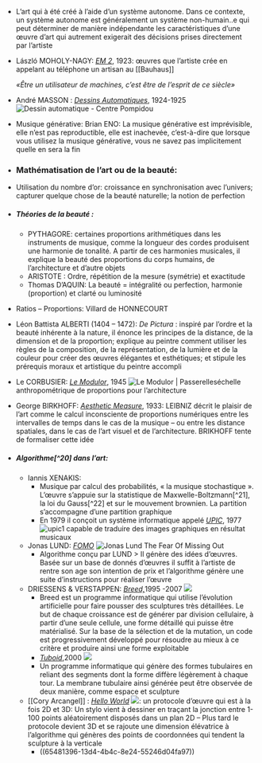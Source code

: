 - L’art qui à été créé à l’aide d’un système autonome. Dans ce contexte, un système autonome est généralement un système non-humain..e qui peut déterminer de manière indépendante les caractéristiques d’une œuvre d’art qui autrement exigerait des décisions prises directement par l’artiste
- László MOHOLY-NAGY: [*EM 2*](https://www.repro-tableaux.com/a/laszlo-moholy-nagy/telephonbildem2.html), 1923: œuvres que l’artiste crée en appelant au téléphone un artisan au [[Bauhaus]] 
  
  *«Être un utilisateur de machines, c’est être de l’esprit de ce siècle»*
- André MASSON : [*Dessins Automatiques*](https://www.centrepompidou.fr/fr/ressources/oeuvre/czAzGRr), 1924-1925 ![Dessin automatique - Centre Pompidou](https://www.centrepompidou.fr/media/picture/4d/a2/4da2ec0c5771f6bcaef9e7d43376f3a0/thumb_large.jpg)
- Musique générative: Brian ENO: La musique générative est imprévisible, elle n’est pas reproductible, elle est inachevée, c’est-à-dire que lorsque vous utilisez la musique générative, vous ne savez pas implicitement quelle en sera la fin
- ### Mathématisation de l’art ou de la beauté:
- Utilisation du nombre d’or: croissance en synchronisation avec l’univers; capturer quelque chose de la beauté naturelle; la notion de perfection
- ##### <a name="__refheading___toc7475_3212330306"></a>Théories de la beauté :
	- PYTHAGORE: certaines proportions arithmétiques dans les instruments de musique, comme la longueur des cordes produisent une harmonie de tonalité. A partir de ces harmonies musicales, il explique la beauté des proportions du corps humains, de l’architecture et d’autre objets
	- ARISTOTE : Ordre, répétition de la mesure (symétrie) et exactitude
	- Thomas D’AQUIN: La beauté = intégralité ou perfection, harmonie (proportion) et clarté ou luminosité
- Ratios – Proportions: Villard de HONNECOURT
- Léon Battista ALBERTI (1404 – 1472): *De Pictura* : inspiré par l’ordre et la beauté inhérente à la nature, il énonce les principes de la distance, de la dimension et de la proportion; explique au peintre comment utiliser les règles de la composition, de la représentation, de la lumière et de la couleur pour créer des œuvres élégantes et esthétiques; et stipule les prérequis moraux et artistique du peintre accompli
- Le CORBUSIER: [*Le Modulor*](http://fondationlecorbusier.fr/corbuweb/morpheus.aspx?sysId=13&IrisObjectId=7837&sysLanguage=fr-fr&itemPos=83&itemCount=216&sysParentName=&sysParentId=65), 1945 ![Le Modulor | Passerelles](https://cdn.essentiels.bnf.fr/media/images/cache/crop/rc/vWMTx3Bm/uploads/media/image/20201206215027000000_pas_2977.jpg)échelle anthropométrique de proportions pour l’architecture
- George BIRKHOFF: [*Aesthetic Measure*](https://www.amazon.in/Aesthetic-Measure-George-D-Birkhoff/dp/0766130940), 1933: LEIBNIZ décrit le plaisir de l’art comme le calcul inconsciente de proportions numériques entre les intervalles de temps dans le cas de la musique – ou entre les distance spatiales, dans le cas de l’art visuel et de l’architecture. BRIKHOFF tente de formaliser cette idée
- ##### <a name="__refheading___toc7477_3212330306"></a>Algorithme[^20] dans l’art:
	- Iannis XENAKIS:
		- Musique par calcul des probabilités, « la musique stochastique ». L’œuvre s’appuie sur la statistique de Maxwelle-Boltzmann[^21], la loi du Gauss[^22] et sur le mouvement brownien. La partition s’accompagne d’une partition graphique
		- En 1979 il conçoit un système informatique appelé [*UPIC*](https://www.centre-iannis-xenakis.org/cix_upic_presentation), 1977 ![upic1](https://www.centre-iannis-xenakis.org/files/original/2278414e477f0cc0cb6454136c4302c1.jpg) capable de traduire des images graphiques en résultat musicaux
	- Jonas LUND: [*FOMO*](https://jonaslund.com/works/the-fear-of-missing-out/) ![Jonas Lund The Fear Of Missing Out](https://cdn.jonaslund.com/wp-content/uploads/2013/10/29084829/11-400x266.jpg)
		- Algorithme conçu par LUND > Il génère des idées d’œuvres. Basée sur un base de donnés d’œuvres il suffit à l’artiste de rentre son age son intention de prix et l’algorithme génère une suite d’instructions pour réaliser l’œuvre
	- DRIESSENS & VERSTAPPEN: [*Breed,*](https://notnot.home.xs4all.nl/breed/Breed.html)1995 -2007 ![](https://notnot.home.xs4all.nl/breed/pics/plywood-267.jpg)
		- Breed est un programme informatique qui utilise l’évolution artificielle pour faire pousser des sculptures très détaillées. Le but de chaque croissance est de générer par division cellulaire, à partir d’une seule cellule, une forme détaillé qui puisse être matérialisé. Sur la base de la sélection et de la mutation, un code est progressivement développé pour résoudre au mieux à ce critère et produire ainsi une forme exploitable
		- [*Tuboid*](https://notnot.home.xs4all.nl/tuboid/tuboid.html),2000 ![](https://notnot.home.xs4all.nl/tuboid/pics/Tuboid-detail.jpg)
		- Un programme informatique qui génère des formes tubulaires en reliant des segments dont la forme diffère légèrement à chaque tour. La membrane tubulaire ainsi générée peut être observée de deux manière, comme espace et sculpture
	- [[Cory Arcangel]] : [*Hello World*](https://coryarcangel.com/things-i-made/2009-033-hello-world) ![](https://coryarcangel.com/assets/imgs/hello-world-2009-033-digital-database-ih.jpg): un protocole d’œuvre qui est à la fois 2D et 3D: Un stylo vient à dessiner en traçant la jonction entre 1-100 points aléatoirement disposés dans un plan 2D – Plus tard le protocole devient 3D et se rajoute une dimension élévatrice à l’algorithme qui génères des points de coordonnées qui tendent la sculpture à la verticale
		- ((65481396-13d4-4b4c-8e24-55246d04fa97))